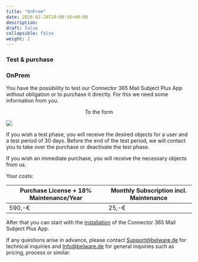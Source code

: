 ```yaml
---
title: "OnPrem"
date: 2020-02-28T10:08:56+09:00
description: 
draft: false
collapsible: false
weight: 2
---
```

### Test & purchase

### OnPrem
You have the possibility to test our Connector 365 Mail Subject Plus App without obligation or to purchase it directly. For this we need some information from you.

<p style="text-align: center;">
To the form
</p>

[<img src="/images/apps/Forms_plus.png">](https://forms.office.com/r/CLMXAzVwhi)

If you wish a test phase, you will receive the desired objects for a user and a test period of 30 days. Before the end of the test period, we will contact you to take over the purchase or deactivate the test phase.

If you wish an immediate purchase, you will receive the necessary objects from us.

Your costs:

| Purchase License + 18% Maintenance/Year | Monthly Subscription incl. Maintenance           |
|-----------------------------------------|--------------------------------------------------|
|590,-€                                   |25,-€                                             |

After that you can start with the [installation](/en-us/apps/mail-subject-plus/first-steps/installation/) of the Connector 365 Mail Subject Plus App.

If any questions arise in advance, please contact Support@belware.de for technical inquiries and Info@belware.de for general inquiries such as pricing, process or similar.